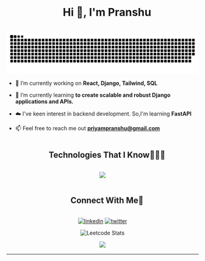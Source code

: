 


<!--h1 without bottom border-->
<div id="user-content-toc">
  <ul align="center">
    <summary><h1 style="display: inline-block">Hi 👋, I'm Pranshu</h1></summary>
  </ul>
</div>


<!--- snake -->
<div align="center">
  <img  src="https://github.com/1999AZZAR/1999AZZAR/blob/main/resources/img/grid-snake.svg"
       alt="snake" /></a>
</div>





<!--Intro start-->
- 🔭 I’m currently working on **React, Django, Tailwind, SQL**

- 🌱 I’m currently learning **to create scalable and robust Django applications and APIs.**

- ☁️ I've keen interest in backend development. So,I'm learning **FastAPI**

- 📫 Feel free to reach me out **priyampranshu@gmail.com**
<!--Intro end-->






</p>        
<!--- stats (end) -->


<!--h1 without bottom border-->
<div id="user-content-toc">
  <ul align="center">
    <summary><h2 style="display: inline-block">Technologies That I Know👨🏻‍💻</h2></summary>
  </ul>
</div>
<!--tech stack icons-->
<p align="center">
  <a href="https://skillicons.dev">
    <img src="https://skillicons.dev/icons?i=git,bootstrap,c,cpp,css,discord,docker,figma,github,html,js,jquery,linux,materialui,mongodb,mysql,postman,py,react,redux,tailwind,ts,vscode&perline=14" />
  </a>
</p>


<!-- Connect with me -->
<!--h2 without bottom border-->
<div id="user-content-toc">
  <ul align="center">
    <summary><h2 style="display: inline-block">Connect With Me🤝</h2></summary>
  </ul>
</div>

<!--icons and links-->
<p align="center">
<a href="https://www.linkedin.com/in/pp2903/" target="blank"><img align="center" src="https://user-images.githubusercontent.com/88904952/234979284-68c11d7f-1acc-4f0c-ac78-044e1037d7b0.png" alt="linkedin" height="50" width="50" /></a>
<a href="https://twitter.com/PranshuPriyam" target="blank"><img align="center" src="https://user-images.githubusercontent.com/88904952/234980676-61bfb021-ecc8-48f7-88e6-34c1b06c4a58.png" alt="twitter" height="50" width="50" /></a> 
 
</p>



<div align="center">

  ![Leetcode Stats](https://leetcard.jacoblin.cool/priyampranshu)

</div>


<!--profile visit count-->
<div align="center">
  
[![](https://visitcount.itsvg.in/api?id=pp2903&label=Profile%20Views&color=0&icon=1&pretty=false)](https://visitcount.itsvg.in)
  
</div>



----------------------------------------------------------------------


